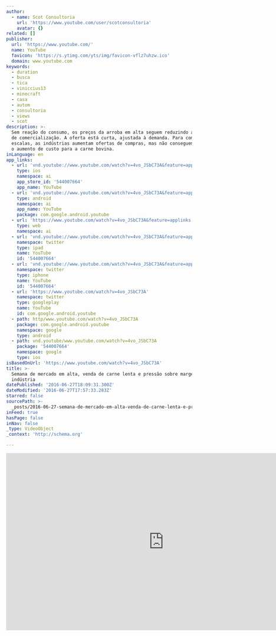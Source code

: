 ```yaml
---
author:
  - name: Scot Consultoria
    url: 'https://www.youtube.com/user/scotconsultoria'
    avatar: {}
related: []
publisher:
  url: 'https://www.youtube.com/'
  name: YouTube
  favicon: 'https://s.ytimg.com/yts/img/favicon-vflz7uhzw.ico'
  domain: www.youtube.com
keywords:
  - duration
  - busca
  - tica
  - viniccius13
  - minecraft
  - casa
  - autom
  - consultoria
  - views
  - scot
description: >-
  Sem reação do consumo, os preços da arroba em alta seguem reduzindo as margens
  de comercialização. A oferta está curta, ajustada à demanda. Para completar as
  escalas, as indústrias aumentam ofertas de compras, mas não conseguem repassar
  o aumento de custo para a carne bovina.
inLanguage: en
app_links:
  - url: 'vnd.youtube://www.youtube.com/watch?v=4vo_JSbC73A&feature=applinks'
    type: ios
    namespace: ai
    app_store_id: '544007664'
    app_name: YouTube
  - url: 'vnd.youtube://www.youtube.com/watch?v=4vo_JSbC73A&feature=applinks'
    type: android
    namespace: ai
    app_name: YouTube
    package: com.google.android.youtube
  - url: 'https://www.youtube.com/watch?v=4vo_JSbC73A&feature=applinks'
    type: web
    namespace: ai
  - url: 'vnd.youtube://www.youtube.com/watch?v=4vo_JSbC73A&feature=applinks'
    namespace: twitter
    type: ipad
    name: YouTube
    id: '544007664'
  - url: 'vnd.youtube://www.youtube.com/watch?v=4vo_JSbC73A&feature=applinks'
    namespace: twitter
    type: iphone
    name: YouTube
    id: '544007664'
  - url: 'https://www.youtube.com/watch?v=4vo_JSbC73A'
    namespace: twitter
    type: googleplay
    name: YouTube
    id: com.google.android.youtube
  - path: http/www.youtube.com/watch?v=4vo_JSbC73A
    package: com.google.android.youtube
    namespace: google
    type: android
  - path: vnd.youtube/www.youtube.com/watch?v=4vo_JSbC73A
    package: '544007664'
    namespace: google
    type: ios
isBasedOnUrl: 'https://www.youtube.com/watch?v=4vo_JSbC73A'
title: >-
  Semana de mercado em alta, venda de carne lenta e pressão sobre margem da
  indústria
datePublished: '2016-06-27T18:09:31.300Z'
dateModified: '2016-06-27T17:57:33.283Z'
starred: false
sourcePath: >-
  _posts/2016-06-27-semana-de-mercado-em-alta-venda-de-carne-lenta-e-pressao-so.md
inFeed: true
hasPage: false
inNav: false
_type: VideoObject
_context: 'http://schema.org'

---
```

<iframe src="https://cdn.embedly.com/widgets/media.html?src=https%3A%2F%2Fwww.youtube.com%2Fembed%2F4vo_JSbC73A%3Ffeature%3Doembed&amp;url=http%3A%2F%2Fwww.youtube.com%2Fwatch%3Fv%3D4vo_JSbC73A&amp;image=https%3A%2F%2Fi.ytimg.com%2Fvi%2F4vo_JSbC73A%2Fhqdefault.jpg&amp;key=b7d04c9b404c499eba89ee7072e1c4f7&amp;type=text%2Fhtml&amp;schema=youtube" width="854" height="480" scrolling="no" frameborder="0" allowfullscreen="" style=""></iframe>